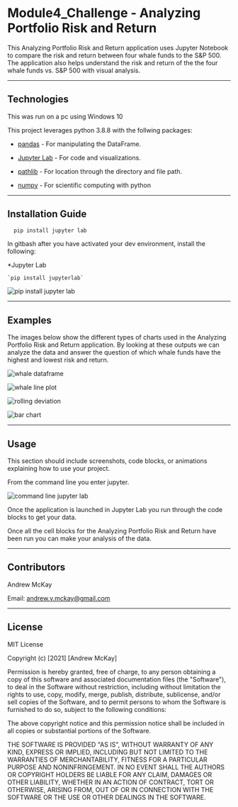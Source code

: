 # Module4_Challenge - Analyzing Portfolio Risk and Return


This Analyzing Portfolio Risk and Return application uses Jupyter Notebook to compare the risk and return between four whale funds to the S&P 500. The application also helps understand the risk and return of the the four whale funds vs. S&P 500 with visual analysis.

---

## Technologies

This was run on a pc using Windows 10

This project leverages python 3.8.8 with the follwing packages:

* [pandas](https://pandas.pydata.org/docs) - For manipulating the DataFrame.

* [Jupyter Lab](https://jupyterlab.readthedocs.io.en/stable) - For code and visualizations.

* [pathlib](https://docs.python.org/3/library/pathlib.html) - For location through the directory and file path.

* [numpy](https://numpy.org/install/) - For scientific computing with python

---

## Installation Guide


```python
  pip install jupyter lab
```
In gitbash after you have activated your dev environment, install the following:

*Jupyter Lab

    `pip install jupyterlab`

![pip install jupyter lab](images/jupyter_lab.JPG)

---

## Examples

The images below show the different types of charts used in the Analyzing Portfolio Risk and Return application. By looking at these outputs we can analyze the data and answer the question of which whale funds have the highest and lowest risk and return.

![whale dataframe](images/whale_dataframe.JPG)

![whale line plot](images/whale_line_plot.JPG)

![rolling deviation](images/rolling_deviation.JPG)

![bar chart](images/bar_chart.JPG)

---

## Usage

This section should include screenshots, code blocks, or animations explaining how to use your project.

From the command line you enter jupyter. 

![command line jupyter lab](images/command_line_jupyter_lab.JPG)

Once the application is launched in Jupyter Lab you run through the code blocks to get your data.


Once all the cell blocks for the Analyzing Portfolio Risk and Return have been run you can make your analysis of the data.

---

## Contributors

Andrew McKay

Email: andrew.v.mckay@gmail.com

---

## License

MIT License

Copyright (c) [2021] [Andrew McKay]

Permission is hereby granted, free of charge, to any person obtaining a copy
of this software and associated documentation files (the "Software"), to deal
in the Software without restriction, including without limitation the rights
to use, copy, modify, merge, publish, distribute, sublicense, and/or sell
copies of the Software, and to permit persons to whom the Software is
furnished to do so, subject to the following conditions:

The above copyright notice and this permission notice shall be included in all
copies or substantial portions of the Software.

THE SOFTWARE IS PROVIDED "AS IS", WITHOUT WARRANTY OF ANY KIND, EXPRESS OR
IMPLIED, INCLUDING BUT NOT LIMITED TO THE WARRANTIES OF MERCHANTABILITY,
FITNESS FOR A PARTICULAR PURPOSE AND NONINFRINGEMENT. IN NO EVENT SHALL THE
AUTHORS OR COPYRIGHT HOLDERS BE LIABLE FOR ANY CLAIM, DAMAGES OR OTHER
LIABILITY, WHETHER IN AN ACTION OF CONTRACT, TORT OR OTHERWISE, ARISING FROM,
OUT OF OR IN CONNECTION WITH THE SOFTWARE OR THE USE OR OTHER DEALINGS IN THE
SOFTWARE.

